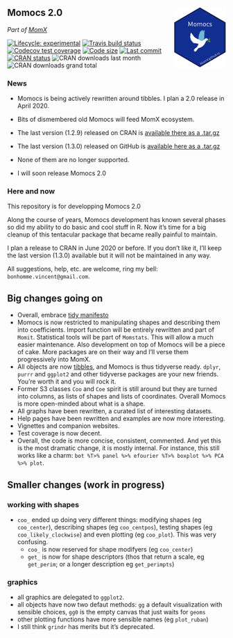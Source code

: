 
<!-- README.md is generated from README.Rmd. Please edit that file -->

## Momocs 2.0 <a href='http://momx.github.io/Momocs2'><img src='man/figures/logo.png' align="right" height="139" /></a>

*Part of [MomX](https://momx.github.io/MomX/)*

<!-- badges: start -->

[![Lifecycle:
experimental](https://img.shields.io/badge/lifecycle-experimental-orange.svg)](https://www.tidyverse.org/lifecycle/#experimental)
[![Travis build
status](https://travis-ci.org/MomX/Momocs2.svg?branch=master)](https://travis-ci.org/MomX/Momocs2)
[![Codecov test
coverage](https://codecov.io/gh/MomX/Momocs2/branch/master/graph/badge.svg)](https://codecov.io/gh/MomX/Momocs2?branch=master)
[![Code
size](https://img.shields.io/github/languages/code-size/MomX/Momocs.svg)](https://github.com/MomX/Momocs2)
[![Last
commit](https://img.shields.io/github/last-commit/MomX/Momocs2.svg)](https://github.com/MomX/Momocs2/commits/master)
[![CRAN
status](https://www.r-pkg.org/badges/version/Momocs2)](https://CRAN.R-project.org/package=Momocs2)
![CRAN downloads last month](http://cranlogs.r-pkg.org/badges/Momocs)
![CRAN downloads grand
total](http://cranlogs.r-pkg.org/badges/grand-total/Momocs)
<!-- badges: end -->

<!--
The goal of Momocs is to provide a complete, convenient, reproducible and open-source toolkit for 2D morphometrics.

It includes most common 2D morphometrics approaches on outlines, open outlines, configurations of landmarks, traditional morphometrics, and facilities for data preparation, manipulation and visualization with a consistent grammar throughout.

It allows reproducible, pipeable, complex morphometric analyses and other morphometrics approaches should be easy to plug in, or develop from, on top of this canvas.

It hinges on the core functions developed in the must-have book _[Morphometrics with R](http://www.springer.com/statistics/life+sciences,+medicine+%26+health/book/978-0-387-77789-4)_ by [Julien Claude](http://www.isem.univ-montp2.fr/recherche/equipes/biologie-du-developpement-et-evolution/personnel/claude-julien/) (2008).

* __Check__ the online doc and the tutorials [there](http://momx.github.io/Momocs/)
* __You're welcome to__ implement ideas, propose new ones, review the code, the helpfiles or the vignettes, report bugs, ask for help and propose to collaborate with me: [here on GitHub](https://github.com/MomX/Momocs/issues) or there: `bonhomme.vincent@gmail.com`.

-->

### News

  - Momocs is being actively rewritten around tibbles. I plan a 2.0
    release in April 2020.

  - Bits of dismembered old Momocs will feed MomX ecosystem.

  - The last version (1.2.9) released on CRAN is [available there as a
    .tar.gz](https://cran.r-project.org/src/contrib/Archive/Momocs/Momocs_1.2.9.tar.gz)

  - The last version (1.3.0) released on GitHub is [available here as a
    .tar.gz](https://github.com/MomX/Momocs/releases/download/1.3.0/Momocs_1.3.0.tar.gz)

  - None of them are no longer supported.

  - I will soon release Momocs 2.0

### Here and now

This repository is for developping Momocs 2.0

Along the course of years, Momocs development has known several phases
so did my ability to do basic and cool stuff in R. Now it’s time for a
big cleanup of this tentacular package that became really painful to
maintain.

I plan a release to CRAN in June 2020 or before. If you don’t like it,
I’ll keep the last version (1.3.0) available but it will not be
maintained in any way.

All suggestions, help, etc. are welcome, ring my bell:
`bonhomme.vincent@gmail.com`.

## Big changes going on

  - Overall, embrace [tidy
    manifesto](https://tidyverse.tidyverse.org/articles/manifesto.html)
  - Momocs is now restricted to manipulating shapes and describing them
    into coefficients. Import function will be entirely rewritten and
    part of `Momit`. Statistical tools will be part of `Momstats`. This
    will allow a much easier maintenance. Also development on top of
    Momocs will be a piece of cake. More packages are on their way and
    I’ll verse them progressively into MomX.
  - All objects are now [tibbles](https://tibble.tidyverse.org/), and
    Momocs is thus tidyverse ready. `dplyr`, `purrr` and `ggplot2` and
    other tidyverse packages are your new friends. You’re worth it and
    you will rock it.
  - Former S3 classes `Coo` and `Coe` spirit is still around but they
    are turned into columns, as lists of shapes and lists of
    coordinates. Overall Momocs is more open-minded about what is a
    shape.
  - All graphs have been rewritten, a curated list of interesting
    datasets.
  - Help pages have been rewritten and examples are now more
    interesting.
  - Vignettes and companion websites.
  - Test coverage is now decent.
  - Overall, the code is more concise, consistent, commented. And yet
    this is the most dramatic change, it is mostly internal. For
    instance, this still works like a charm: `bot %T>% panel %>%
    efourier %T>% boxplot %>% PCA %>% plot`.

## Smaller changes (work in progress)

### working with shapes

  - `coo_` ended up doing very different things: modifying shapes (eg
    `coo_center`), describing shapes (eg `coo_centpos`), testing shapes
    (eg `coo_likely_clockwise`) and even plotting (eg `coo_plot`). This
    was very confusing.
      - `coo_` is now reserved for shape modifyers (eg `coo_center`)
      - `get_` is now for shape descriptors (thos that return a scale,
        eg `get_perim`; or a longer description eg `get_perimpts`)

### graphics

  - all graphics are delegated to `ggplot2`.
  - all objects have now two defaut methods: `gg` a default
    visualization with sensible choices, `gg0` is the empty canvas that
    just waits for `geoms`
  - other plotting functions have more sensible names (eg `plot_ruban`)
  - I still think `grindr` has merits but it’s deprecated.
